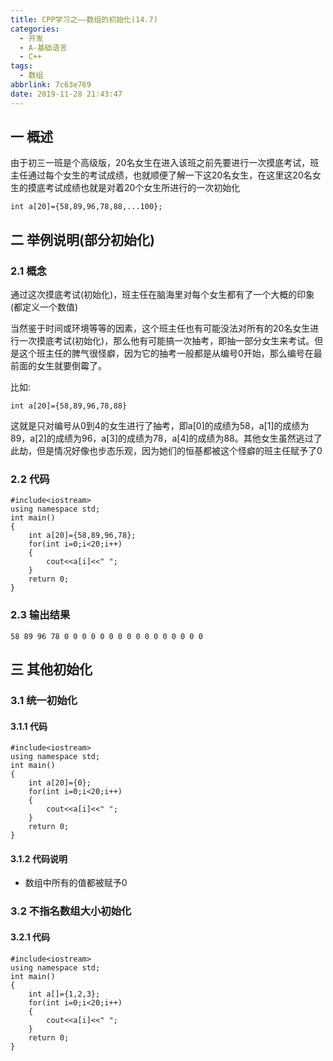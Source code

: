 ```yaml
---
title: CPP学习之——数组的初始化(14.7)
categories:
  - 开发
  - A-基础语言
  - C++
tags:
  - 数组
abbrlink: 7c63e769
date: 2019-11-28 21:43:47
---
```

## 一 概述

由于初三一班是个高级版，20名女生在进入该班之前先要进行一次摸底考试，班主任通过每个女生的考试成绩，也就顺便了解一下这20名女生，在这里这20名女生的摸底考试成绩也就是对着20个女生所进行的一次初始化  

```
int a[20]={58,89,96,78,88,...100};
```

<!--more-->

## 二 举例说明(部分初始化)

### 2.1 概念
通过这次摸底考试(初始化)，班主任在脑海里对每个女生都有了一个大概的印象(都定义一个数值)   

当然鉴于时间或环境等等的因素，这个班主任也有可能没法对所有的20名女生进行一次摸底考试(初始化)，那么他有可能搞一次抽考，即抽一部分女生来考试。但是这个班主任的脾气很怪癖，因为它的抽考一般都是从编号0开始，那么编号在最前面的女生就要倒霉了。

比如:  

```
int a[20]={58,89,96,78,88}
```

这就是只对编号从0到4的女生进行了抽考，即a[0]的成绩为58，a[1]的成绩为89，a[2]的成绩为96，a[3]的成绩为78，a[4]的成绩为88。其他女生虽然逃过了此劫，但是情况好像也步态乐观，因为她们的恒基都被这个怪癖的班主任赋予了0

### 2.2 代码

```
#include<iostream>
using namespace std;
int main()
{
	int a[20]={58,89,96,78};
	for(int i=0;i<20;i++)
	{
		cout<<a[i]<<" ";
	}
	return 0;
}
```

### 2.3 输出结果

```
58 89 96 78 0 0 0 0 0 0 0 0 0 0 0 0 0 0 0 0 
```

## 三 其他初始化

### 3.1 统一初始化

#### 3.1.1 代码

```
#include<iostream>
using namespace std;
int main()
{
	int a[20]={0};
	for(int i=0;i<20;i++)
	{
		cout<<a[i]<<" ";
	}
	return 0;
}
```

#### 3.1.2 代码说明

* 数组中所有的值都被赋予0

### 3.2 不指名数组大小初始化

#### 3.2.1 代码

```
#include<iostream>
using namespace std;
int main()
{
	int a[]={1,2,3};
	for(int i=0;i<20;i++)
	{
		cout<<a[i]<<" ";
	}
	return 0;
}
```
